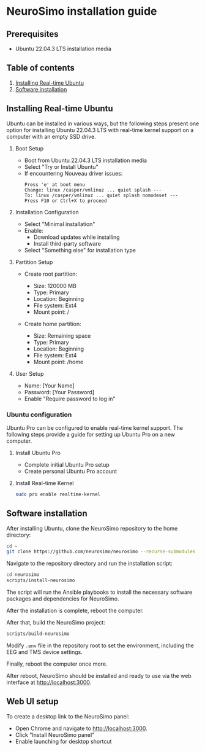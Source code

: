 # NeuroSimo installation guide

## Prerequisites

- Ubuntu 22.04.3 LTS installation media

## Table of contents

1. [Installing Real-time Ubuntu](#installing-real-time-ubuntu)
2. [Software installation](#software-installation)

## Installing Real-time Ubuntu

Ubuntu can be installed in various ways, but the following steps present one option for installing Ubuntu 22.04.3 LTS with
real-time kernel support on a computer with an empty SSD drive.

1. Boot Setup

   - Boot from Ubuntu 22.04.3 LTS installation media
   - Select "Try or Install Ubuntu"
   - If encountering Nouveau driver issues:
     ```
     Press 'e' at boot menu
     Change: linux /casper/vmlinuz ... quiet splash ---
     To: linux /casper/vmlinuz ... quiet splash nomodeset ---
     Press F10 or Ctrl+X to proceed
     ```

2. Installation Configuration

   - Select "Minimal installation"
   - Enable:
     - Download updates while installing
     - Install third-party software
   - Select "Something else" for installation type

3. Partition Setup

   - Create root partition:

     - Size: 120000 MB
     - Type: Primary
     - Location: Beginning
     - File system: Ext4
     - Mount point: /

   - Create home partition:
     - Size: Remaining space
     - Type: Primary
     - Location: Beginning
     - File system: Ext4
     - Mount point: /home

4. User Setup
   - Name: [Your Name]
   - Password: [Your Password]
   - Enable "Require password to log in"

### Ubuntu configuration

Ubuntu Pro can be configured to enable real-time kernel support. The following steps provide a guide for setting up Ubuntu Pro on a new computer.

1. Install Ubuntu Pro

   - Complete initial Ubuntu Pro setup
   - Create personal Ubuntu Pro account

2. Install Real-time Kernel
   ```bash
   sudo pro enable realtime-kernel
   ```

## Software installation

After installing Ubuntu, clone the NeuroSimo repository to the home directory:

```bash
cd ~
git clone https://github.com/neurosimo/neurosimo --recurse-submodules
```

Navigate to the repository directory and run the installation script:

```bash
cd neurosimo
scripts/install-neurosimo
```

The script will run the Ansible playbooks to install the necessary software packages and dependencies for NeuroSimo.

After the installation is complete, reboot the computer.

After that, build the NeuroSimo project:

```bash
scripts/build-neurosimo
```

Modify `.env` file in the repository root to set the environment, including the EEG and
TMS device settings.

Finally, reboot the computer once more.

After reboot, NeuroSimo should be installed and ready to use via the web interface at
[http://localhost:3000](http://localhost:3000).

## Web UI setup

To create a desktop link to the NeuroSimo panel:

- Open Chrome and navigate to [http://localhost:3000](http://localhost:3000).
- Click "Install NeuroSimo panel"
- Enable launching for desktop shortcut
